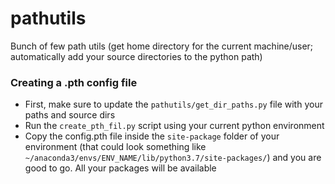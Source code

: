 # pathutils
Bunch of few path utils (get home directory for the current machine/user; automatically add your source directories to the python path)


### Creating a .pth config file 
- First, make sure to update the `pathutils/get_dir_paths.py` file with your paths and source dirs
- Run the `create_pth_fil.py` script using your current python environment
- Copy the config.pth file inside the `site-package` folder of your environment (that could look something like `~/anaconda3/envs/ENV_NAME/lib/python3.7/site-packages/`) and you are good to go. All your packages will be available 
